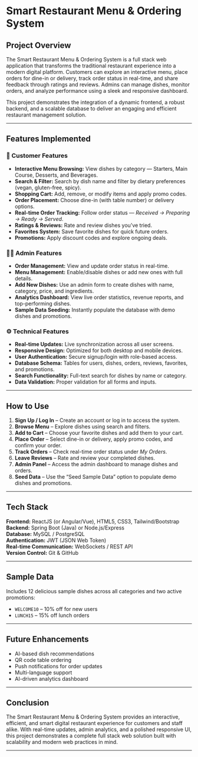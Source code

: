 # Smart Restaurant Menu & Ordering System

## Project Overview
The Smart Restaurant Menu & Ordering System is a full stack web application that transforms the traditional restaurant experience into a modern digital platform. Customers can explore an interactive menu, place orders for dine-in or delivery, track order status in real-time, and share feedback through ratings and reviews. Admins can manage dishes, monitor orders, and analyze performance using a sleek and responsive dashboard.

This project demonstrates the integration of a dynamic frontend, a robust backend, and a scalable database to deliver an engaging and efficient restaurant management solution.

---

##  Features Implemented

### 👥 Customer Features
- **Interactive Menu Browsing:** View dishes by category — Starters, Main Course, Desserts, and Beverages.  
- **Search & Filter:** Search by dish name and filter by dietary preferences (vegan, gluten-free, spicy).  
- **Shopping Cart:** Add, remove, or modify items and apply promo codes.  
- **Order Placement:** Choose dine-in (with table number) or delivery options.  
- **Real-time Order Tracking:** Follow order status — *Received → Preparing → Ready → Served*.  
- **Ratings & Reviews:** Rate and review dishes you’ve tried.  
- **Favorites System:** Save favorite dishes for quick future orders.  
- **Promotions:** Apply discount codes and explore ongoing deals.

### 🧑‍💼 Admin Features
- **Order Management:** View and update order status in real-time.  
- **Menu Management:** Enable/disable dishes or add new ones with full details.  
- **Add New Dishes:** Use an admin form to create dishes with name, category, price, and ingredients.  
- **Analytics Dashboard:** View live order statistics, revenue reports, and top-performing dishes.  
- **Sample Data Seeding:** Instantly populate the database with demo dishes and promotions.

### ⚙️ Technical Features
- **Real-time Updates:** Live synchronization across all user screens.  
- **Responsive Design:** Optimized for both desktop and mobile devices.  
- **User Authentication:** Secure signup/login with role-based access.  
- **Database Schema:** Tables for users, dishes, orders, reviews, favorites, and promotions.  
- **Search Functionality:** Full-text search for dishes by name or category.  
- **Data Validation:** Proper validation for all forms and inputs.

---

##  How to Use
1. **Sign Up / Log In** – Create an account or log in to access the system.  
2. **Browse Menu** – Explore dishes using search and filters.  
3. **Add to Cart** – Choose your favorite dishes and add them to your cart.  
4. **Place Order** – Select dine-in or delivery, apply promo codes, and confirm your order.  
5. **Track Orders** – Check real-time order status under *My Orders*.  
6. **Leave Reviews** – Rate and review your completed dishes.  
7. **Admin Panel** – Access the admin dashboard to manage dishes and orders.  
8. **Seed Data** – Use the “Seed Sample Data” option to populate demo dishes and promotions.

---

##  Tech Stack
**Frontend:** ReactJS (or Angular/Vue), HTML5, CSS3, Tailwind/Bootstrap  
**Backend:** Spring Boot (Java) or Node.js/Express  
**Database:** MySQL / PostgreSQL  
**Authentication:** JWT (JSON Web Token)  
**Real-time Communication:** WebSockets / REST API  
**Version Control:** Git & GitHub  

---

##  **Sample Data**
Includes 12 delicious sample dishes across all categories and two active promotions:  
- `WELCOME10` – 10% off for new users  
- `LUNCH15` – 15% off lunch orders  

---

##  **Future Enhancements**
- AI-based dish recommendations  
- QR code table ordering  
- Push notifications for order updates  
- Multi-language support  
- AI-driven analytics dashboard  

---

##  Conclusion
The Smart Restaurant Menu & Ordering System provides an interactive, efficient, and smart digital restaurant experience for customers and staff alike. With real-time updates, admin analytics, and a polished responsive UI, this project demonstrates a complete full stack web solution built with scalability and modern web practices in mind.

---

